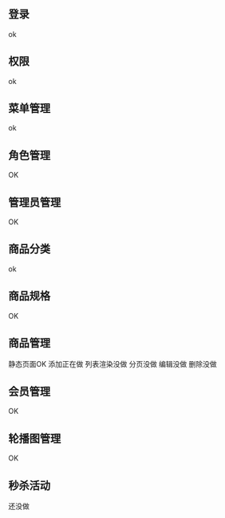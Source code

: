 ## 登录

ok

## 权限

ok

## 菜单管理

ok

## 角色管理

OK

## 管理员管理

OK

## 商品分类

ok

## 商品规格

OK

## 商品管理

静态页面OK 添加正在做 列表渲染没做 分页没做 编辑没做 删除没做

## 会员管理

OK

## 轮播图管理

OK

## 秒杀活动

还没做